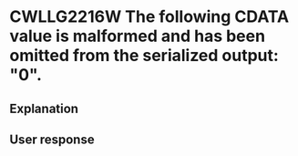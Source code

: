 # CWLLG2216W The following CDATA value is malformed and has been omitted from the serialized output: "0".

## Explanation

## User response
